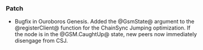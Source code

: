 <!--
A new scriv changelog fragment.

Uncomment the section that is right (remove the HTML comment wrapper).
-->

### Patch

- Bugfix in Ouroboros Genesis. Added the @GsmState@ argument to the
  @registerClient@ function for the ChainSync Jumping optimization. If the node
  is in the @GSM.CaughtUp@ state, new peers now immediately disengage from CSJ.

<!--
### Non-Breaking

- A bullet item for the Non-Breaking category.

-->

<!--
### Breaking

- A bullet item for the Breaking category.

-->
